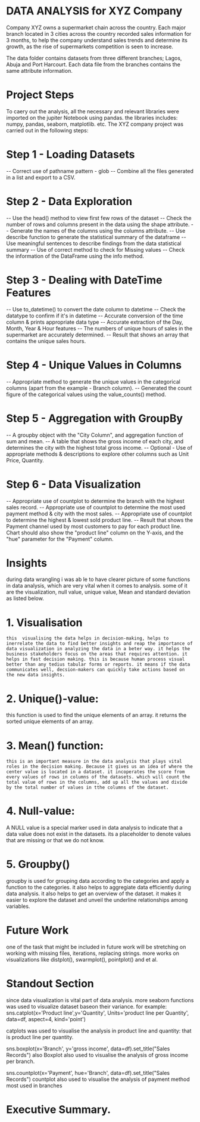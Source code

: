 # DATA ANALYSIS for XYZ Company
Company XYZ owns a supermarket chain across the country. Each major branch located in 3 cities across the country recorded sales information for 3 months, to help the company understand sales trends and determine its growth, as the rise of supermarkets competition is seen to increase.

The data folder contains datasets from three different branches; Lagos, Abuja and Port Harcourt. Each data file from the branches contains the same attribute information.

# Project Steps

To caery out the analysis, all the necessary and relevant libraries were imported on the jupiter Notebook using pandas. the libraries includes: numpy, pandas, seaborn, matplotlib. etc.
The XYZ company project was carried out in the following steps:

# Step 1 - Loading Datasets
-- Correct use of pathname pattern - glob
-- Combine all the files generated in a list and export to a CSV.

# Step 2 - Data Exploration
-- Use the head() method to view first few rows of the dataset
-- Check the number of rows and columns present in the data using the shape attribute.
-- Generate the names of the columns using the columns attribute.
-- Use describe function to generate the statistical summary of the dataframe
-- Use meaningful sentences to describe findings from the data statistical summary
-- Use of correct method to check for Missing values
-- Check the information of the DataFrame using the info method.

# Step 3 - Dealing with DateTime Features
-- Use to_datetime() to convert the date column to datetime
-- Check the datatype to confirm if it's in datetime
-- Accurate conversion of the time column & prints appropriate data type
-- Accurate extraction of the Day, Month, Year & Hour features
-- The numbers of unique hours of sales in the supermarket are accurately determined.
-- Result that shows an array that contains the unique sales hours.

# Step 4 - Unique Values in Columns
-- Appropriate method to generate the unique values in the categorical columns (apart from the example - Branch column).
-- Generated the count figure of the categorical values using the value_counts() method.

# Step 5 - Aggregation with GroupBy
-- A groupby object with the "City Column", and aggregation function of sum and mean.
-- A table that shows the gross income of each city, and determines the city with the highest total gross income.
-- Optional - Use of appropriate methods & descriptions to explore other columns such as Unit Price, Quantity.

# Step 6 - Data Visualization
-- Appropriate use of countplot to determine the branch with the highest sales record.
-- Appropriate use of countplot to determine the most used payment method & city with the most sales.
-- Appropriate use of countplot to determine the highest & lowest sold product line.
-- Result that shows the Payment channel used by most customers to pay for each product line. Chart should also show the "product line" column on the Y-axis, and the "hue" parameter for the "Payment" column. 


# Insights
during data wrangling i was ab le to have clearer picture of some functions in data analysis, which are very vital when it comes to analysis. some of it are the visualization, null value, unique value, Mean and standard deviation as listed below.

  # 1. Visualisation
    this  visualising the data helps in decision-making, helps to inerrelate the data to find better insights and reap the importance of data visualization in analyzing the data in a beter way. it helps the business stakeholders focus on the areas that requires attention. it helps in fast decision making. this is because human process visual better than any tedius tabular forms or reports. it means if the data communicates well, decsion-makers can quickly take actions based on the new data insights.
    
   # 2. Unique()-value:
   this function is used to find the unique elements of an array. it returns the sorted unique elements of an array.
   
   # 3. Mean() function:
    this is an important measure in the data analysis that plays vital roles in the decision making. Because it gives us an idea of where the center value is located in a dataset. it incoperates the score from every values of rows in columns of the datasets. which will count the total value of rows in the columns, add up all the values and divide by the total number of values in tthe columns of the dataset. 
    
   # 4. Null-value:
   A NULL value is a special marker used in data analysis to indicate that a data value does not exist  in the datasets. its a placeholder to denote values that are missing or that we do not know.
   # 5. Groupby() 
   groupby is used for grouping data according to the categories and apply a function to the categories. it also helps to aggregiate data efficiently during data analysis. it also helps to get an overview of the dataset. it makes it easier to explore the dataset and unveil the underline relationships among variables.
   
# Future Work
one of the task that might be included in future work will be stretching on working with missing files, iterations, replacing strings. more works on visualizations like distplot(), swarmplot(), pointplot() and et al.

# Standout Section
since data visualization is vital part of data analysis. more seaborn functions was used to visualize dataset baseon their variance. for example:
  sns.catplot(x='Product line',y='Quantity', Units='product line per Quantity', data=df, aspect=4, kind='point')
  
  catplots was used to visualise the analysis in product line and quantity: that is product line per quantity.
  
  sns.boxplot(x='Branch', y='gross income', data=df).set_title("Sales Records")
also Boxplot also used to visualise the analysis of gross income per branch.

  sns.countplot(x='Payment', hue='Branch', data=df).set_title("Sales Records")
countplot also used to visualise the analysis of payment method most used in branches


# Executive Summary.
